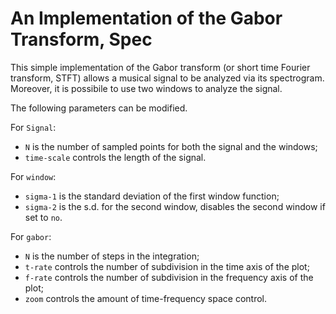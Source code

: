 # An Implementation of the Gabor Transform, Spec

This simple implementation of the Gabor transform (or short time Fourier transform, STFT) allows a musical signal to be analyzed via its spectrogram. Moreover, it is possibile to use two windows to analyze the signal.

The following parameters can be modified.

For `Signal`:
- `N` is the number of sampled points for both the signal and the windows;
- `time-scale` controls the length of the signal.

For `window`:
- `sigma-1` is the standard deviation of the first window function;
- `sigma-2` is the s.d. for the second window, disables the second window if set to `no`.

For `gabor`:
- `N` is the number of steps in the integration;
- `t-rate` controls the number of subdivision in the time axis of the plot;
- `f-rate` controls the number of subdivision in the frequency axis of the plot;
- `zoom` controls the amount of time-frequency space control.